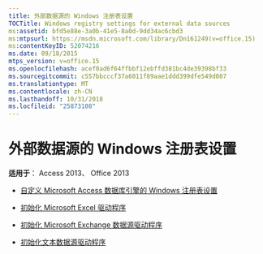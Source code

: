 ```yaml
---
title: 外部数据源的 Windows 注册表设置
TOCTitle: Windows registry settings for external data sources
ms:assetid: bfd5e88e-3a0b-41e5-8a0d-9dd34ac6cbd3
ms:mtpsurl: https://msdn.microsoft.com/library/Dn161249(v=office.15)
ms:contentKeyID: 52074216
ms.date: 09/18/2015
mtps_version: v=office.15
ms.openlocfilehash: acef0ad6f64ffbbf12ebffd381bc4de39398bf33
ms.sourcegitcommit: c557bbcccf37a6011f89aae1ddd399dfe549d087
ms.translationtype: MT
ms.contentlocale: zh-CN
ms.lasthandoff: 10/31/2018
ms.locfileid: "25873108"
---
```

# <a name="windows-registry-settings-for-external-data-sources"></a>外部数据源的 Windows 注册表设置

**适用于**： Access 2013、 Office 2013

- [自定义 Microsoft Access 数据库引擎的 Windows 注册表设置](customizing-windows-registry-settings-for-the-microsoft-access-database-engine.md)

- [初始化 Microsoft Excel 驱动程序](initializing-the-microsoft-excel-driver.md)

- [初始化 Microsoft Exchange 数据源驱动程序](initializing-the-microsoft-exchange-data-source-driver.md)

- [初始化文本数据源驱动程序](initializing-the-text-data-source-driver.md)

